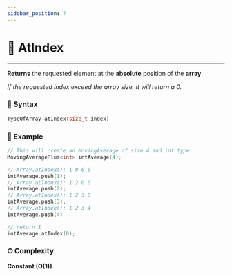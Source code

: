 ```yaml
---
sidebar_position: 7
---
```


# 📍 AtIndex

---

**Returns** the requested element at the **absolute** position of the **array**.

_If the requested index exceed the array size, it will return a 0._

### 📝 Syntax

```cpp
TypeOfArray atIndex(size_t index)
```

### 🔮 Example

```cpp
// This will create an MovingAverage of size 4 and int type
MovingAveragePlus<int> intAverage(4);

// Array.atIndex(): 1 0 0 0
intAverage.push(1);
// Array.atIndex(): 1 2 0 0
intAverage.push(2);
// Array.atIndex(): 1 2 3 0
intAverage.push(3);
// Array.atIndex(): 1 2 3 4
intAverage.push(4)

// return 1
intAverage.atIndex(0);
```

### ⏱ Complexity

**Constant (O(1))**.
